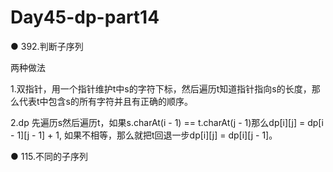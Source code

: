# Day45-dp-part14

● 392.判断子序列 

两种做法

1.双指针，用一个指针维护t中s的字符下标，然后遍历t知道指针指向s的长度，那么代表t中包含s的所有字符并且有正确的顺序。

2.dp 先遍历s然后遍历t，如果s.charAt(i - 1) == t.charAt(j - 1)那么dp[i][j] = dp[i -  1][j - 1] + 1, 如果不相等，那么就把t回退一步dp[i][j] = dp[i][j - 1]。

● 115.不同的子序列  
